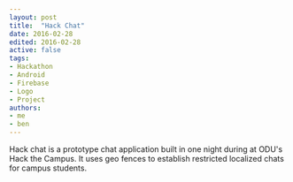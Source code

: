 ```yaml
---
layout: post
title:  "Hack Chat"
date: 2016-02-28
edited: 2016-02-28
active: false
tags:
- Hackathon
- Android
- Firebase
- Logo
- Project
authors:
- me
- ben
---
```


Hack chat is a prototype chat application built in one night during at ODU's Hack the Campus. It uses geo fences to establish restricted localized chats for campus students.
